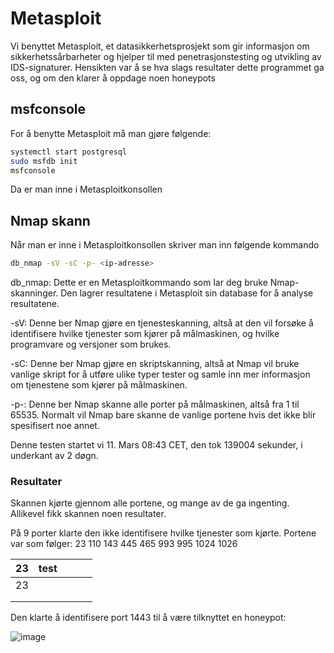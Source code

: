 # Metasploit
Vi benyttet Metasploit, et datasikkerhetsprosjekt som gir informasjon om sikkerhetssårbarheter og hjelper til med penetrasjonstesting og utvikling av IDS-signaturer.
Hensikten var å se hva slags resultater dette programmet ga oss, og om den klarer å oppdage noen honeypots

## msfconsole
For å benytte Metasploit må man gjøre følgende:
```bash
systemctl start postgresql
sudo msfdb init
msfconsole
```
Da er man inne i Metasploitkonsollen

## Nmap skann
Når man er inne i Metasploitkonsollen skriver man inn følgende kommando

```bash
db_nmap -sV -sC -p- <ip-adresse>
```
db_nmap: Dette er en Metasploitkommando som lar deg bruke Nmap-skanninger. Den lagrer resultatene i Metasploit sin database for å analyse resultatene.

-sV: Denne ber Nmap gjøre en tjenesteskanning, altså at den vil forsøke å identifisere hvilke tjenester som kjører på målmaskinen, og hvilke programvare og versjoner som brukes.

-sC: Denne ber Nmap gjøre en skriptskanning, altså at Nmap vil bruke vanlige skript for å utføre ulike typer tester og samle inn mer informasjon om tjenestene som kjører på målmaskinen.

-p-: Denne ber Nmap skanne alle porter på målmaskinen, altså fra 1 til 65535. Normalt vil Nmap bare skanne de vanlige portene hvis det ikke blir spesifisert noe annet.

Denne testen startet vi 11. Mars 08:43 CET, den tok 139004 sekunder, i underkant av 2 døgn.

### Resultater
Skannen kjørte gjennom alle portene, og mange av de ga ingenting. Allikevel fikk skannen noen resultater.

På 9 porter klarte den ikke identifisere hvilke tjenester som kjørte. Portene var som følger:
23
110
143
445
465
993
995
1024
1026

|23|test|   |   |   |
|---|---|---|---|---|
|23|   |   |   |   |
|   |   |   |   |   |
|   |   |   |   |   |

Den klarte å identifisere port 1443 til å være tilknyttet en honeypot:

![image](https://github.com/Tobskjel/honeypot-bachelor/assets/17578354/60b4c36f-70ca-4d52-ae49-5addabafc98d)



